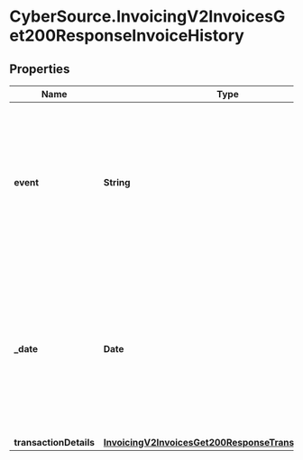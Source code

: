 # CyberSource.InvoicingV2InvoicesGet200ResponseInvoiceHistory

## Properties
Name | Type | Description | Notes
------------ | ------------- | ------------- | -------------
**event** | **String** | The event triggered for the invoice.  Possible values:  - &#x60;CREATE&#x60;  - &#x60;UPDATE&#x60;  - &#x60;SEND&#x60;  - &#x60;RESEND&#x60;  - &#x60;REMINDER&#x60;  - &#x60;PAYMENT&#x60;  - &#x60;CANCEL&#x60;  | [optional] 
**_date** | **Date** | The invoice due date. This field is required for creating an invoice. Format: &#x60;YYYY-MM-DD&#x60;, where &#x60;YYYY&#x60; &#x3D; year, &#x60;MM&#x60; &#x3D; month, and &#x60;DD&#x60; &#x3D; day  | [optional] 
**transactionDetails** | [**InvoicingV2InvoicesGet200ResponseTransactionDetails**](InvoicingV2InvoicesGet200ResponseTransactionDetails.md) |  | [optional] 


